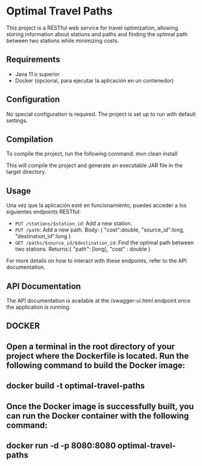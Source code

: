 # Optimal Travel Paths

This project is a RESTful web service for travel optimization, allowing storing information about stations and paths and finding the optimal path between two stations while minimizing costs.

## Requirements

- Java 11 o superior
- Docker (opcional, para ejecutar la aplicación en un contenedor)

## Configuration

No special configuration is required. The project is set up to run with default settings.

## Compilation

To compile the project, run the following command: mvn clean install

This will compile the project and generate an executable JAR file in the target directory.


## Usage
Una vez que la aplicación esté en funcionamiento, puedes acceder a los siguientes endpoints RESTful:

- `PUT /stations/$station_id`: Add a new station.
- `PUT /path`: Add a new path. Body: { "cost":double, "source_id":long, "destination_id":long }
- `GET /paths/$source_id/$destination_id`:  Find the optimal path between two stations. Returns:{ "path": [long], "cost" : double }

For more details on how to interact with these endpoints, refer to the API documentation.

## API Documentation
The API documentation is available at the /swagger-ui.html endpoint once the application is running.


## DOCKER
Open a terminal in the root directory of your project where the Dockerfile is located. Run the following command to build the Docker image:
------------------------------------
docker build -t optimal-travel-paths 
------------------------------------


Once the Docker image is successfully built, you can run the Docker container with the following command:
-----------------------------------------------
docker run -d -p 8080:8080 optimal-travel-paths
-----------------------------------------------

